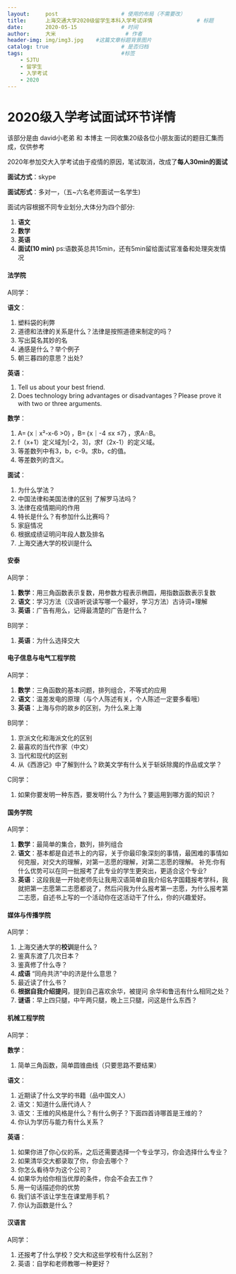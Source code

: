 ```yaml
---
layout:     post   				    # 使用的布局（不需要改）
title:      上海交通大学2020级留学生本科入学考试详情 				# 标题 
date:       2020-05-15 				# 时间
author:     大米 						# 作者
header-img: img/img3.jpg 	#这篇文章标题背景图片
catalog: true 						# 是否归档
tags:								#标签
    - SJTU
    - 留学生
    - 入学考试
    - 2020
---
```


# 2020级入学考试面试环节详情

该部分是由 david小老弟 和 本博主 一同收集20级各位小朋友面试的题目汇集而成，仅供参考

2020年参加交大入学考试由于疫情的原因，笔试取消，改成了**每人30min的面试**

**面试方式**：skype

**面试形式**：多对一，（五~六名老师面试一名学生)

面试内容根据不同专业划分,大体分为四个部分:

1. **语文**
2. **数学**
3. **英语**
4. **面试(10 min)**
ps:语数英总共15min，还有5min留给面试官准备和处理突发情况

#### 法学院

A同学：

**语文**：
1. 塑料袋的利弊
2. 道德和法律的关系是什么？法律是按照道德来制定的吗？
3. 写出莫名其妙的名
4. 通感是什么？举个例子
5. 朝三暮四的意思？出处?

**英语**：
1. Tell us about your best friend.
2. Does technology bring advantages or disadvantages？Please prove it with two or three arguments.

**数学**：
1. A=｛x｜x²-x-6 >0｝，B=｛x｜-4 ≤x ≤7｝，求A∩B。
2. f（x+1）定义域为[-2，3]，求f（2x-1）的定义域。
3. 等差数列中有3，b，c-9。求b，c的值。
4. 等差数列的含义。

**面试**：
1. 为什么学法？
2. 中国法律和美国法律的区别 了解罗马法吗？
3. 法律在疫情期间的作用
4. 特长是什么？有参加什么比赛吗？
5. 家庭情况
6. 根据成绩证明问年段人数及排名
7. 上海交通大学的校训是什么

#### 安泰

​A同学：

1. **数学**：用三角函数表示复数，用参数方程表示椭圆，用指数函数表示复数
2. **语文**：学习方法（汉语听说读写哪一个最好，学习方法）古诗词+理解
3. **英语**：广告有用么，记得最清楚的广告是什么？

B同学：

1. **英语**：为什么选择交大

#### 电子信息与电气工程学院

A同学：

1. **数学**：三角函数的基本问题，排列组合，不等式的应用
2. **语文**：温差发电的原理（与个人陈述有关，个人陈述一定要多看哦）
3. **英语**：上海与你的故乡的区别，为什么来上海

B同学：

1. 京派文化和海派文化的区别
2. 最喜欢的当代作家（中文）
3. 当代和现代的区别
4. 从《西游记》中了解到什么？欧美文学有什么关于斩妖除魔的作品或文学？

C同学：

1. 如果你要发明一种东西，要发明什么？为什么？要运用到哪方面的知识？


#### 国务学院

​A同学：

1. **数学**：最简单的集合，数列，排列组合
2. **语文**：基本都是自述书上的内容，关于你最印象深刻的事情，最困难的事情如何克服，对交大的理解，对第一志愿的理解，对第二志愿的理解。
补充:你有什么优势可以在同一批报考了此专业的学生更突出，更适合这个专业?
3. **英语**：这段我是一开始老师先让我用汉语简单自我介绍名字国籍报考学科，我就把第一志愿第二志愿都说了，然后问我为什么报考第一志愿，为什么报考第二志愿，自述书上写的一个活动你在这活动干了什么，你的兴趣爱好。

#### 媒体与传播学院

​A同学：

1. 上海交通大学的**校训**是什么？
2. 鉴真东渡了几次日本？
3. 鉴真修了什么寺？
4. **成语** “同舟共济”中的济是什么意思？
5. 最近读了什么书？
6. **根据自我介绍提问**，提到自己喜欢余华，被提问 余华和鲁迅有什么相同之处？
7. **谜语**：早上四只腿，中午两只腿，晚上三只腿，问这是什么东西？

#### 机械工程学院

A同学：

**数学**：

1. 简单三角函数，简单圆锥曲线（只要思路不要结果）

**语文**：

1. 近期读了什么文学的书籍（品中国文人）
2. 语文：知道什么唐代诗人？
3. 语文：王维的风格是什么？有什么例子？下面四首诗哪首是王维的？
4. 你认为学历与能力有什么关系？

**英语**：

1. 如果你进了你心仪的系，之后还需要选择一个专业学习，你会选择什么专业？
2. 如果清华交大都录取了你，你会去哪个？
3. 你怎么看待华为这个公司？
4. 如果华为给你相当优厚的条件，你会不会去工作？
5. 用一句话描述你的优势
6. 我们该不该让学生在课堂用手机？
7. 你认为函数是什么？

#### 汉语言

A同学：

1. 还报考了什么学校？交大和这些学校有什么区别？
2. 英语：自学和老师教哪一种更好？